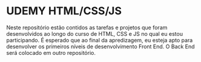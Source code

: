 # UDEMY HTML/CSS/JS

 Neste repositório estão contidos as tarefas e projetos que foram desenvolvidos ao longo do curso de HTML, CSS e JS no qual
 eu estou participando. É esperado que ao final da apredizagem, eu esteja apto para desenvolver os primeiros níveis de desenvolvimento
 Front End. O Back End será colocado em outro repositório.
